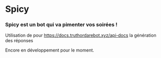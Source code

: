 # Spicy

### Spicy est un bot qui va pimenter vos soirées ! 


 
 
 Utilisation de pour https://docs.truthordarebot.xyz/api-docs la génération des réponses 

 Encore en développement pour le moment.
